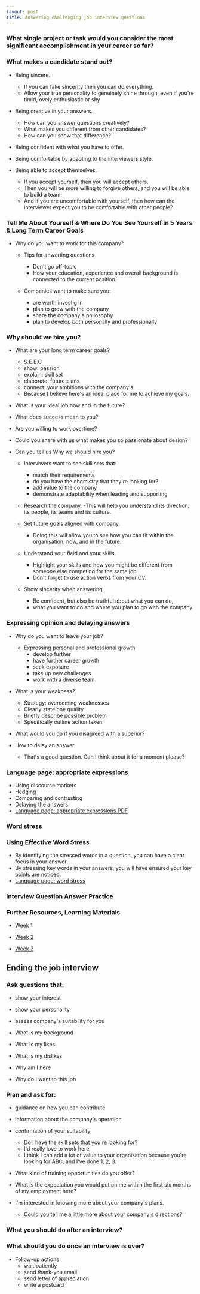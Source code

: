 ```yaml
---
layout: post
title: Answering challenging job interview questions
---
```


###  What single project or task would you consider the most significant accomplishment in your career so far?

### What makes a candidate stand out?
- Being sincere.
  - If you can fake sincerity then you can do everything.
  - Allow your true personality to genuinely shine through, even if you're timid, ovely enthusiastic or shy

- Being creative in your answers.
  - How can you answer questions creatively?
  - What makes you different from other candidates?
  - How can you show that difference?

- Being confident with what you have to offer.
- Being comfortable by adapting to the interviewers style.

- Being able to accept themselves.
  - If you accept yourself, then you will accept others.
  - Then you will be more willing to forgive others, and you will be able to build a team.
  - And if you are uncomfortable with yourself, then how can the interviewer expect you to be comfortable with other people?


### Tell Me About Yourself & Where Do You See Yourself in 5 Years & Long Term Career Goals

- Why do you want to work for this company?
  - Tips for anwerting questions
    - Don't go off-topic
    - How your education, experience and overall background is connected to the current position.

  - Companies want to make sure you:
    - are worth investig in
    - plan to grow with the company
    - share the company's philosophy
    - plan to develop both personally and professionally

### Why should we hire you?

- What are your long term career goals?
  - S.E.E.C
  - show: passion
  - explain: skill set
  - elaborate: future plans
  - connect: your ambitions with the company's
  - Because I believe here's an ideal place for me to achieve my goals.
- What is your ideal job now and in the future?
- What does success mean to you?
- Are you willing to work overtime?
- Could you share with us what makes you so passionate about design?

- Can you tell us Why we should hire you?
  - Interviwers want to see skill sets that:
    - match their requirements
    - do you have the chemistry that they're looking for?
    - add value to the company
    - demonstrate adaptability when leading and supporting

  - Research the company.
    -This will help you understand its direction, its people, its teams and its culture.
  - Set future goals aligned with company.
    - Doing this will allow you to see how you can fit within the organisation, now, and in the future.
  - Understand your field and your skills.
    - Highlight your skills and how you might be different from someone else competing for the same job.
    - Don't forget to use action verbs from your CV.
  - Show sincerity when answering.
    - Be confident, but also be truthful about what you can do,
    - what you want to do and where you plan to go with the company.

### Expressing opinion and delaying answers
- Why do you want to leave your job?
  - Expressing personal and professional growth
    - develop further
    - have further career growth
    - seek exposure
    - take up new challenges
    - work with a diverse team

- What is your weakness?
  - Strategy: overcoming weaknesses
  - Clearly state one quality
  - Briefly describe possible problem
  - Specifically outline action taken

- What would you do if you disagreed with a superior?
- How to delay an answer.
  - That's a good question. Can I think about it for a moment please?


### Language page: appropriate expressions

- Using discourse markers
- Hedging
- Comparing and contrasting
- Delaying the answers
- [Language page: appropriate expressions PDF](https://prod-edxapp.edx-cdn.org/assets/courseware/v1/e6be05b79968242e658f08c0beb63ebe/asset-v1:HKPolyUx+EWA1.2x+3T2017+type@asset+block/3.5_Language_page_-_appropriate_expressions.pdf)


### Word stress
### Using Effective Word Stress
- By identifying the stressed words in a question, you can have a clear focus in your answer.
- By stressing key words in your answers, you will have ensured your key points are noticed.
- [Language page: word stress](https://prod-edxapp.edx-cdn.org/assets/courseware/v1/da1c40db7f8aecb66d0dc131010667c9/asset-v1:HKPolyUx+EWA1.2x+3T2017+type@asset+block/3.6_Language_page_-_word_stress.pdf)

### Interview Question Answer Practice

### Further Resources, Learning Materials

- [Week 1](https://courses.edx.org/courses/course-v1:HKPolyUx+EWA1.2x+3T2017/courseware/2f07a65e1e5d421491055efed045ade4/d926cc6b133f46b0b4928576d448ae70/6?activate_block_id=block-v1%3AHKPolyUx%2BEWA1.2x%2B3T2017%2Btype%40vertical%2Bblock%40905587eee41c4ce381ba5ced5d5777df)

- [Week 2](https://courses.edx.org/courses/course-v1:HKPolyUx+EWA1.2x+3T2017/courseware/49b490bc1e9c4a31b1c925c426dc1034/195242f9d4424dbcb3b9a1e4ff613858/?child=first)

- [Week 3](https://courses.edx.org/courses/course-v1:HKPolyUx+EWA1.2x+3T2017/courseware/fc38158e9b434be585b952be2f617811/8bbfc5a17c914b75a531327c960d9ee9/1?activate_block_id=block-v1%3AHKPolyUx%2BEWA1.2x%2B3T2017%2Btype%40vertical%2Bblock%4002032f3bc89e4e68b15985662ba879ef)


## Ending the job interview

### Ask questions that:
- show your interest
- show your personality
- assess company's suitability for you

- What is my background
- What is my likes
- What is my dislikes
- Why am I here
- Why do I want to this job

### Plan and ask for:
- guidance on how you can contribute
- information about the company's operation
- confirmation of your suitability
  - Do I have the skill sets that you're looking for?
  - I'd really love to work here.
  - I think I can add a lot of value to your organisation because you're looking for ABC, and I've done 1, 2, 3.

- What kind of training opportunities do you offer?
- What is the expectation you would put on me within the first six months of my employment here?

- I'm interested in knowing more about your company's plans.
  - Could you tell me a little more about your company's directions?

### What you should do after an interview?
### What should you do once an interview is over?
- Follow-up actions
  - wait patiently
  - send thank-you email
  - send letter of appreciation
  - write a postcard
